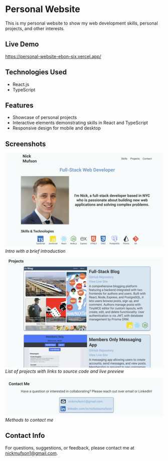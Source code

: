 # Personal Website 

This is my personal website to show my web development skills, personal projects, and other interests. 

## Live Demo 
https://personal-website-ebon-six.vercel.app/
## Technologies Used
- React.js
- TypeScript

## Features
- Showcase of personal projects
- Interactive elements demonstrating skills in React and TypeScript
- Responsive design for mobile and desktop

## Screenshots
![Intro Section](./assets/intro.png)
*Intro with a brief introduction*

![Projects Section](./assets/projects.png)
*List of projects with links to source code and live preview*

![Contact Section](./assets/contact-me.png)
*Methods to contact me*


## Contact Info
For questions, suggestions, or feedback, please contact me at nickmufson1@gmail.com.
